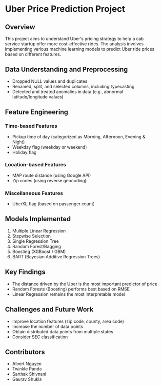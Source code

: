 # Uber Price Prediction Project

## Overview

This project aims to understand Uber's pricing strategy to help a cab service startup offer more cost-effective rides. The analysis involves implementing various machine learning models to predict Uber ride prices based on different features.

## Data Understanding and Preprocessing

- Dropped NULL values and duplicates
- Renamed, split, and selected columns, including typecasting
- Detected and treated anomalies in data (e.g., abnormal latitude/longitude values)

## Feature Engineering

### Time-based Features
- Pickup time of day (categorized as Morning, Afternoon, Evening & Night)
- Weekday flag (weekday or weekend)
- Holiday flag

### Location-based Features
- MAP route distance (using Google API)
- Zip codes (using reverse geocoding)

### Miscellaneous Features
- UberXL flag (based on passenger count)

## Models Implemented

1. Multiple Linear Regression
2. Stepwise Selection
3. Single Regression Tree
4. Random Forest/Bagging
5. Boosting (XGBoost / GBM)
6. BART (Bayesian Additive Regression Trees)

## Key Findings

- The distance driven by the Uber is the most important predictor of price
- Random Forests (Boosting) performs best based on RMSE
- Linear Regression remains the most interpretable model

## Challenges and Future Work

- Improve location features (zip code, county, area code)
- Increase the number of data points
- Obtain distributed data points from multiple states
- Consider SEC classification

## Contributors

- Albert Nguyen
- Twinkle Panda
- Sarthak Shivnani
- Gaurav Shukla

